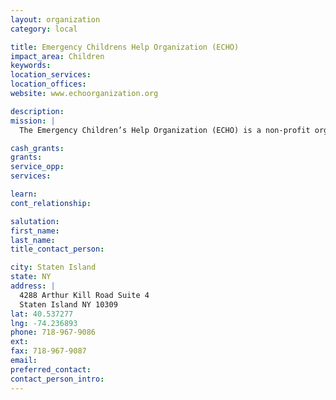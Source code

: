 ```yaml
---
layout: organization
category: local

title: Emergency Childrens Help Organization (ECHO)
impact_area: Children
keywords: 
location_services: 
location_offices: 
website: www.echoorganization.org

description: 
mission: |
  The Emergency Children’s Help Organization (ECHO) is a non-profit organization, whose mission is to accumulate resources to be used to benefit the welfare of a child, whose future may otherwise be bleak, due to the existence of a serious health, medical or living emergency.  ECHO will offer monetary assistance, to help ease the financial burden, with the hope of putting a smile on the child's face.

cash_grants: 
grants: 
service_opp: 
services: 

learn: 
cont_relationship: 

salutation: 
first_name: 
last_name: 
title_contact_person: 

city: Staten Island
state: NY
address: |
  4288 Arthur Kill Road Suite 4   
  Staten Island NY 10309
lat: 40.537277
lng: -74.236893
phone: 718-967-9086
ext: 
fax: 718-967-9087
email: 
preferred_contact: 
contact_person_intro: 
---
```

